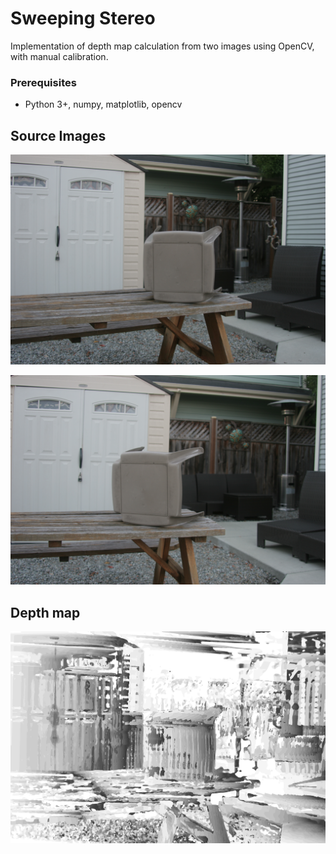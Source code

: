 # Sweeping Stereo
Implementation of depth map calculation from two images using OpenCV, with manual calibration.
### Prerequisites

- Python 3+, numpy, matplotlib, opencv

## Source Images


![Source image 1](https://github.com/kevinwoodward/sweeping_stereo/blob/master/parallax1.JPG?raw=true)

![Source image 2](https://github.com/kevinwoodward/sweeping_stereo/blob/master/parallax2.JPG?raw=true)

## Depth map

![Depth map](https://github.com/kevinwoodward/sweeping_stereo/blob/master/depthmap.JPG?raw=true)
